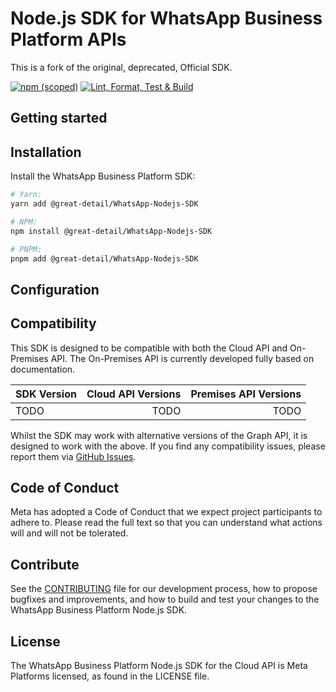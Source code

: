 <!-- Copyright (c) Meta Platforms, Inc. and affiliates.
All rights reserved.

This source code is licensed under the license found in the
LICENSE file in the root directory of this source tree.
-->

# Node.js SDK for WhatsApp Business Platform APIs

This is a fork of the original, deprecated, Official SDK.

[![npm (scoped)][]][sdk-npmjs]
[![Lint, Format, Test & Build][]][sdk-ci]

[npm (scoped)]: https://img.shields.io/npm/v/%40great-detail/whatsapp
[sdk-npmjs]: https://www.npmjs.com/package/@great-detail/whatsapp
[Lint, Format, Test & Build]: https://github.com/great-detail/WhatsApp-Nodejs-SDK/actions/workflows/nodejs.ci.yml/badge.svg
[sdk-ci]: https://github.com/great-detail/WhatsApp-Nodejs-SDK/actions/workflows/nodejs.ci.yml

## Getting started

<!-- TODO -->

## Installation

Install the WhatsApp Business Platform SDK:

```bash
# Yarn:
yarn add @great-detail/WhatsApp-Nodejs-SDK

# NPM:
npm install @great-detail/WhatsApp-Nodejs-SDK

# PNPM:
pnpm add @great-detail/WhatsApp-Nodejs-SDK
```

## Configuration

<!-- TODO -->

## Compatibility

This SDK is designed to be compatible with both the Cloud API and On-Premises
API. The On-Premises API is currently developed fully based on documentation.

| SDK Version | Cloud API Versions | Premises API Versions |
| :---------- | -----------------: | --------------------: |
| TODO        |               TODO |                  TODO |

Whilst the SDK may work with alternative versions of the Graph API, it is
designed to work with the above. If you find any compatibility issues, please
report them via [GitHub Issues](https://github.com/great-detail/WhatsApp-Nodejs-SDK/issues).

## Code of Conduct

Meta has adopted a Code of Conduct that we expect project participants to adhere to. Please read the full text so that you can understand what actions will and will not be tolerated.

## Contribute

See the [CONTRIBUTING](CONTRIBUTING.md) file for our development process, how to propose bugfixes and improvements, and how to build and test your changes to the WhatsApp Business Platform Node.js SDK.

## License

The WhatsApp Business Platform Node.js SDK for the Cloud API is Meta Platforms licensed, as found in the LICENSE file.
